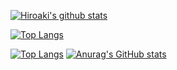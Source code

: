 
<!--
**Hiroaki-hey-jude/Hiroaki-hey-jude** is a ✨ _special_ ✨ repository because its `README.md` (this file) appears on your GitHub profile.

Here are some ideas to get you started:

- 🔭 I’m currently working on ...
- 🌱 I’m currently learning ...
- 👯 I’m looking to collaborate on ...
- 🤔 I’m looking for help with ...
- 💬 Ask me about ...
- 📫 How to reach me: ...
- 😄 Pronouns: ...
- ⚡ Fun fact: ...
-->

[![Hiroaki's github stats](https://github-readme-stats.vercel.app/api?username=Hiroaki-hey-jude&count_private=true&hide=contribs,prs)](https://github.com/anuraghazra/github-readme-stats)

[![Top Langs](https://github-readme-stats.vercel.app/api/top-langs/?username=Hiroaki-hey-jude&layout=compact&langs_count=8&hide=html,css)](https://github.com/anuraghazra/github-readme-stats)

[![Top Langs](https://github-readme-stats.vercel.app/api/top-langs/?username=Hiroaki-hey-jude&layout=compact&langs_count=8&hide=html,css&layout=compact&theme=onedark)](https://github.com/anuraghazra/github-readme-stats)
[![Anurag's GitHub stats](https://github-readme-stats.vercel.app/api?username=Hiroaki-hey-jude&layout=compact&langs_count=8&hide=html,css&theme=onedark&show_icons=ture)](https://github.com/anuraghazra/github-readme-stats)

